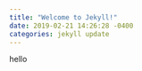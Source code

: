 ```yaml
---
title: "Welcome to Jekyll!"
date: 2019-02-21 14:26:28 -0400
categories: jekyll update
---
```

hello
